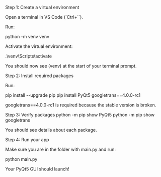 Step 1: Create a virtual environment

Open a terminal in VS Code (`Ctrl+``).

Run:

python -m venv venv


Activate the virtual environment:

.\venv\Scripts\activate


You should now see (venv) at the start of your terminal prompt.

Step 2: Install required packages

Run:

pip install --upgrade pip
pip install PyQt5 googletrans==4.0.0-rc1


googletrans==4.0.0-rc1 is required because the stable version is broken.

Step 3: Verify packages
python -m pip show PyQt5
python -m pip show googletrans


You should see details about each package.

Step 4: Run your app

Make sure you are in the folder with main.py and run:

python main.py


Your PyQt5 GUI should launch!